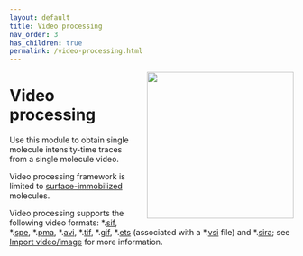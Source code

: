```yaml
---
layout: default
title: Video processing
nav_order: 3
has_children: true
permalink: /video-processing.html
---
```


<img src="assets/images/logos/logo-video-processing_noname_400px.png" width="260" style="float:right; margin-left: 15px;"/>

# Video processing

Use this module to obtain single molecule intensity-time traces from a single molecule video.

Video processing framework is limited to <u>surface-immobilized</u> molecules.

Video processing supports the following video formats: *.<u>sif</u>, *.<u>spe</u>, *.<u>pma</u>, *.<u>avi</u>, *.<u>tif</u>, *.<u>gif</u>, *.<u>ets</u> (associated with a *.<u>vsi</u> file) and 
*.[<u>sira</u>](output-files/sira-mash-video.html); see 
[Import video/image](video-processing/panels/area-visualization.html#load-videoimage-file) for more information.
